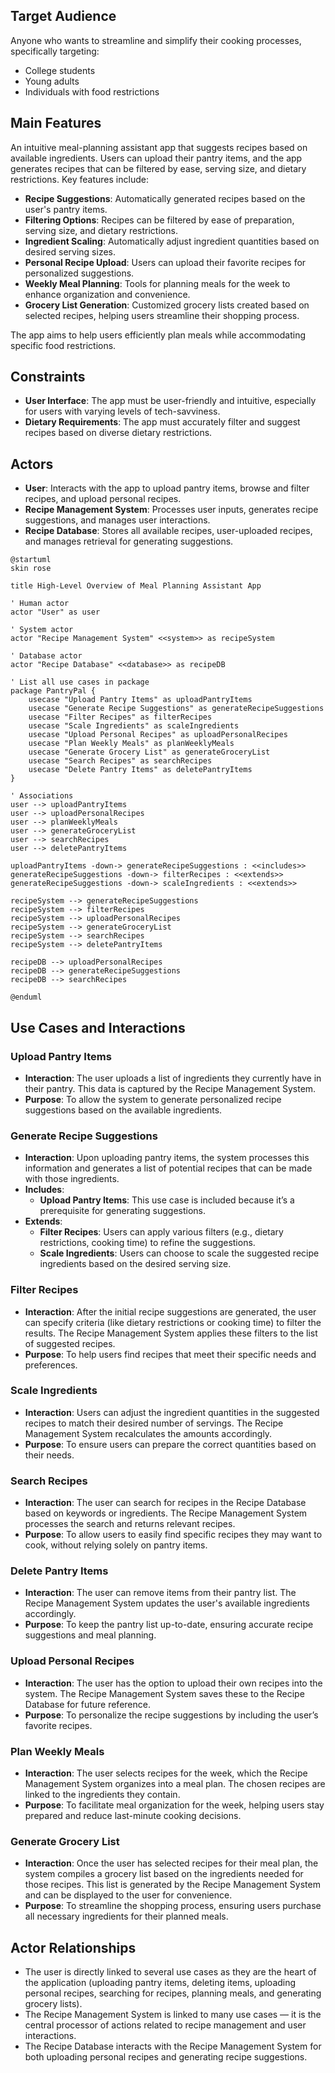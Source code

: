 ## Target Audience
Anyone who wants to streamline and simplify their cooking processes, specifically targeting:
* College students 
* Young adults 
* Individuals with food restrictions

## Main Features
An intuitive meal-planning assistant app that suggests recipes based on available ingredients. Users can upload their pantry items, and the app generates recipes that can be filtered by ease, serving size, and dietary restrictions. Key features include:

* __Recipe Suggestions__: Automatically generated recipes based on the user's pantry items. 
* __Filtering Options__: Recipes can be filtered by ease of preparation, serving size, and dietary restrictions. 
* __Ingredient Scaling__: Automatically adjust ingredient quantities based on desired serving sizes. 
* __Personal Recipe Upload__: Users can upload their favorite recipes for personalized suggestions. 
* __Weekly Meal Planning__: Tools for planning meals for the week to enhance organization and convenience. 
* __Grocery List Generation__: Customized grocery lists created based on selected recipes, helping users streamline their shopping process.

The app aims to help users efficiently plan meals while accommodating specific food restrictions.


## Constraints
* __User Interface__: The app must be user-friendly and intuitive, especially for users with varying levels of tech-savviness. 
* __Dietary Requirements__: The app must accurately filter and suggest recipes based on diverse dietary restrictions. 

## Actors
* __User__: Interacts with the app to upload pantry items, browse and filter recipes, and upload personal recipes. 
* __Recipe Management System__: Processes user inputs, generates recipe suggestions, and manages user interactions. 
* __Recipe Database__: Stores all available recipes, user-uploaded recipes, and manages retrieval for generating suggestions.


```plantuml
@startuml
skin rose

title High-Level Overview of Meal Planning Assistant App

' Human actor
actor "User" as user

' System actor
actor "Recipe Management System" <<system>> as recipeSystem

' Database actor
actor "Recipe Database" <<database>> as recipeDB

' List all use cases in package
package PantryPal {
    usecase "Upload Pantry Items" as uploadPantryItems
    usecase "Generate Recipe Suggestions" as generateRecipeSuggestions
    usecase "Filter Recipes" as filterRecipes
    usecase "Scale Ingredients" as scaleIngredients
    usecase "Upload Personal Recipes" as uploadPersonalRecipes
    usecase "Plan Weekly Meals" as planWeeklyMeals
    usecase "Generate Grocery List" as generateGroceryList
    usecase "Search Recipes" as searchRecipes
    usecase "Delete Pantry Items" as deletePantryItems
}

' Associations
user --> uploadPantryItems
user --> uploadPersonalRecipes
user --> planWeeklyMeals
user --> generateGroceryList
user --> searchRecipes
user --> deletePantryItems

uploadPantryItems -down-> generateRecipeSuggestions : <<includes>>
generateRecipeSuggestions -down-> filterRecipes : <<extends>>
generateRecipeSuggestions -down-> scaleIngredients : <<extends>>

recipeSystem --> generateRecipeSuggestions
recipeSystem --> filterRecipes
recipeSystem --> uploadPersonalRecipes
recipeSystem --> generateGroceryList
recipeSystem --> searchRecipes
recipeSystem --> deletePantryItems

recipeDB --> uploadPersonalRecipes
recipeDB --> generateRecipeSuggestions
recipeDB --> searchRecipes

@enduml
```

## Use Cases and Interactions

### Upload Pantry Items
- **Interaction**: The user uploads a list of ingredients they currently have in their pantry. This data is captured by the Recipe Management System.
- **Purpose**: To allow the system to generate personalized recipe suggestions based on the available ingredients.

### Generate Recipe Suggestions
- **Interaction**: Upon uploading pantry items, the system processes this information and generates a list of potential recipes that can be made with those ingredients.
- **Includes**:
    - **Upload Pantry Items**: This use case is included because it’s a prerequisite for generating suggestions.
- **Extends**:
    - **Filter Recipes**: Users can apply various filters (e.g., dietary restrictions, cooking time) to refine the suggestions.
    - **Scale Ingredients**: Users can choose to scale the suggested recipe ingredients based on the desired serving size.

### Filter Recipes
- **Interaction**: After the initial recipe suggestions are generated, the user can specify criteria (like dietary restrictions or cooking time) to filter the results. The Recipe Management System applies these filters to the list of suggested recipes.
- **Purpose**: To help users find recipes that meet their specific needs and preferences.

### Scale Ingredients
- **Interaction**: Users can adjust the ingredient quantities in the suggested recipes to match their desired number of servings. The Recipe Management System recalculates the amounts accordingly.
- **Purpose**: To ensure users can prepare the correct quantities based on their needs.

### Search Recipes
- **Interaction**: The user can search for recipes in the Recipe Database based on keywords or ingredients. The Recipe Management System processes the search and returns relevant recipes.
- **Purpose**: To allow users to easily find specific recipes they may want to cook, without relying solely on pantry items.

### Delete Pantry Items
- **Interaction**: The user can remove items from their pantry list. The Recipe Management System updates the user's available ingredients accordingly.
- **Purpose**: To keep the pantry list up-to-date, ensuring accurate recipe suggestions and meal planning.

### Upload Personal Recipes
- **Interaction**: The user has the option to upload their own recipes into the system. The Recipe Management System saves these to the Recipe Database for future reference.
- **Purpose**: To personalize the recipe suggestions by including the user’s favorite recipes.

### Plan Weekly Meals
- **Interaction**: The user selects recipes for the week, which the Recipe Management System organizes into a meal plan. The chosen recipes are linked to the ingredients they contain.
- **Purpose**: To facilitate meal organization for the week, helping users stay prepared and reduce last-minute cooking decisions.

### Generate Grocery List
- **Interaction**: Once the user has selected recipes for their meal plan, the system compiles a grocery list based on the ingredients needed for those recipes. This list is generated by the Recipe Management System and can be displayed to the user for convenience.
- **Purpose**: To streamline the shopping process, ensuring users purchase all necessary ingredients for their planned meals.

## Actor Relationships

- The user is directly linked to several use cases as they are the heart of the application (uploading pantry items, deleting items, uploading personal recipes, searching for recipes, planning meals, and generating grocery lists).
- The Recipe Management System is linked to many use cases — it is the central processor of actions related to recipe management and user interactions.
- The Recipe Database interacts with the Recipe Management System for both uploading personal recipes and generating recipe suggestions.
